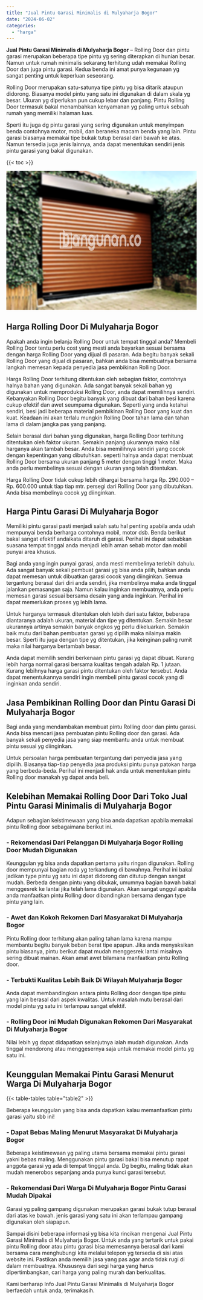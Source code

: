 ```yaml
---
title: "Jual Pintu Garasi Minimalis di Mulyaharja Bogor"
date: "2024-06-02"
categories: 
  - "harga"
---
```


**Jual Pintu Garasi Minimalis di Mulyaharja Bogor** – Rolling Door dan pintu garasi merupakan beberapa tipe pintu yg sering diterapkan di hunian besar. Namun untuk rumah minimalis sekarang terhitung udah memakai Rolling Door dan juga pintu garasi. Kedua benda ini amat punya kegunaan yg sangat penting untuk keperluan seseorang.

Rolling Door merupakan satu-satunya tipe pintu yg bisa ditarik ataupun didorong. Biasanya model pintu yang satu ini digunakan di dalam skala yg besar. Ukuran yg diperlukan pun cukup lebar dan panjang. Pintu Rolling Door termasuk bakal menambahkan kenyamanan yg paling untuk sebuah rumah yang memiliki halaman luas.

Sperti itu juga dg pintu garasi yang sering digunakan untuk menyimpan benda contohnya motor, mobil, dan beraneka macam benda yang lain. Pintu garasi biasanya memakai tipe bukak tutup berasal dari bawah ke atas. Namun tersedia juga jenis lainnya, anda dapat menentukan sendiri jenis pintu garasi yang bakal digunakan.

{{< toc >}}

![Jual Pintu Garasi Minimalis di Mulyaharja Bogor](/images/pintu-garasi-55.png)

## Harga Rolling Door Di Mulyaharja Bogor

Apakah anda ingin belanja Rolling Door untuk tempat tinggal anda? Membeli Rolling Door tentu perlu cost yang mesti anda bayarkan sesuai bersama dengan harga Rolling Door yang dijual di pasaran. Ada begitu banyak sekali Rolling Door yang dijual di pasaran, bahkan anda bisa membuatnya bersama langkah memesan kepada penyedia jasa pembikinan Rolling Door.

Harga Rolling Door terhitung ditentukan oleh sebagian faktor, contohnya halnya bahan yang digunakan. Ada sangat banyak sekali bahan yg digunakan untuk memproduksi Rolling Door, anda dapat memilihnya sendiri. Kebanyakan Rolling Door begitu banyak yang dibuat dari bahan besi karena cukup efektif dan awet seumpama digunakan. Seperti yang anda ketahui sendiri, besi jadi beberapa material pembikinan Rolling Door yang kuat dan kuat. Keadaan ini akan terlalu mungkin Rolling Door tahan lama dan tahan lama di dalam jangka pas yang panjang.

Selain berasal dari bahan yang digunakan, harga Rolling Door terhitung ditentukan oleh faktor ukuran. Semakin panjang ukurannya maka nilai harganya akan tambah besar. Anda bisa memilihnya sendiri yang cocok dengan kepentingan yang dibutuhkan. seperti halnya anda dapat membuat Rolling Door bersama ukuran panjang 5 meter dengan tinggi 1 meter. Maka anda perlu membelinya sesuai dengan ukuran yang telah ditentukan.

Harga Rolling Door tidak cukup lebih dihargai bersama harga Rp. 290.000 – Rp. 600.000 untuk tiap tiap mtr. persegi dari Rolling Door yang dibutuhkan. Anda bisa membelinya cocok yg diinginkan.

## Harga Pintu Garasi Di Mulyaharja Bogor

Memiliki pintu garasi pasti menjadi salah satu hal penting apabila anda udah mempunyai benda berharga contohnya mobil, motor dsb. Benda berikut bakal sangat efektif andaikata ditaruh di garasi. Perihal ini dapat sebabkan suasana tempat tinggal anda menjadi lebih aman sebab motor dan mobil punyai area khusus.

Bagi anda yang ingin punyai garasi, anda mesti membelinya terlebih dahulu. Ada sangat banyak sekali pembuat garasi yg bisa anda pilih, bahkan anda dapat memesan untuk dibuatkan garasi cocok yang diinginkan. Semua tergantung berasal dari diri anda sendiri, jika membelinya maka anda tinggal jalankan pemasangan saja. Namun kalau inginkan membuatnya, anda perlu memesan garasi sesuai bersama desain yang anda inginkan. Perihal ini dapat memerlukan proses yg lebih lama.

Untuk harganya termasuk ditentukan oleh lebih dari satu faktor, beberapa diantaranya adalah ukuran, material dan tipe yg ditentukan. Semakin besar ukurannya artinya semakin banyak ongkos yg perlu dikeluarkan. Semakin baik mutu dari bahan pembuatan garasi yg dipilih maka nilainya makin besar. Sperti itu juga dengan tipe yg ditentukan, jika keinginan paling rumit maka nilai harganya bertambah besar.

Anda dapat memilih sendiri berkenaan pintu garasi yg dapat dibuat. Kurang lebih harga normal garasi bersama kualitas tengah adalah Rp. 1 jutaan. Kurang lebihnya harga garasi pintu ditentukan oleh faktor tersebut. Anda dapat menentukannya sendiri ingin membeli pintu garasi cocok yang di inginkan anda sendiri.

## Jasa Pembikinan Rolling Door dan Pintu Garasi Di Mulyaharja Bogor

Bagi anda yang mendambakan membuat pintu Rolling door dan pintu garasi. Anda bisa mencari jasa pembuatan pintu Rolling door dan garasi. Ada banyak sekali penyedia jasa yang siap membantu anda untuk membuat pintu sesuai yg diinginkan.

Untuk persoalan harga pembuatan tergantung dari penyedia jasa yang dipilih. Biasanya tiap-tiap penyedia jasa produksi pintu punya patokan harga yang berbeda-beda. Perihal ini menjadi hak anda untuk menentukan pintu Rolling door manakah yg dapat anda beli.

## Kelebihan Memakai Rolling Door Dari Toko Jual Pintu Garasi Minimalis di Mulyaharja Bogor

Adapun sebagian keistimewaan yang bisa anda dapatkan apabila memakai pintu Rolling door sebagaimana berikut ini.

### \- Rekomendasi Dari Pelanggan Di Mulyaharja Bogor Rolling Door Mudah Digunakan

Keunggulan yg bisa anda dapatkan pertama yaitu ringan digunakan. Rolling door mempunyai bagian roda yg terkandung di bawahnya. Perihal ini bakal jadikan type pintu yg satu ini dapat didorong dan ditutup dengan sangat mudah. Berbeda dengan pintu yang dibukak, umumnya bagian bawah bakal menggesrek ke lantai jika telah lama digunakan. Akan sangat unggul apabila anda manfaatkan pintu Rolling door dibandingkan bersama dengan type pintu yang lain.

### \- Awet dan Kokoh Rekomen Dari Masyarakat Di Mulyaharja Bogor

Pintu Rolling door terhitung akan paling tahan lama karena mampu membantu begitu banyak beban berat tipe apapun. Jika anda menyaksikan pintu biasanya, pintu berikut dapat mudah menggesrek lantai misalnya sering dibuat mainan. Akan amat awet bilamana manfaatkan pintu Rolling door.

### \- Terbukti Kualitas Lebih Baik Di Wilayah Mulyaharja Bogor

Anda dapat membandingkan antara pintu Rolling door dengan tipe pintu yang lain berasal dari aspek kwalitas. Untuk masalah mutu berasal dari model pintu yg satu ini terlampau sangat efektif.

### \- Rolling Door ini Mudah Digunakan Rekomen Dari Masyarakat Di Mulyaharja Bogor

Nilai lebih yg dapat didapatkan selanjutnya ialah mudah digunakan. Anda tinggal mendorong atau menggesernya saja untuk memakai model pintu yg satu ini.

## Keunggulan Memakai Pintu Garasi Menurut Warga Di Mulyaharja Bogor

{{< table-tables table="table2" >}}

Beberapa keunggulan yang bisa anda dapatkan kalau memanfaatkan pintu garasi yaitu sbb ini!

### \- Dapat Bebas Maling Menurut Masyarakat Di Mulyaharja Bogor

Beberapa keistimewaan yg paling utama bersama memakai pintu garasi yakni bebas maling. Menggunakan pintu garasi bakal bisa menutup rapat anggota garasi yg ada di tempat tinggal anda. Dg begitu, maling tidak akan mudah menerobos sepanjang anda punya kunci garasi tersebut.

### \- Rekomendasi Dari Warga Di Mulyaharja Bogor Pintu Garasi Mudah Dipakai

Garasi yg paling gampang digunakan merupakan garasi bukak tutup berasal dari atas ke bawah. jenis garasi yang satu ini akan terlampau gampang digunakan oleh siapapun.

Sampai disini beberapa informasi yg bisa kita rincikan mengenai Jual Pintu Garasi Minimalis di Mulyaharja Bogor. Untuk anda yang tertarik untuk pakai pintu Rolling door atau pintu garasi bisa memesannya berasal dari kami bersama cara menghubungi kita melalui telepon yg tersedia di sisi atas website ini. Pastikan anda memilih jasa yang pas agar anda tidak rugi di dalam membuatnya. Khususnya dari segi harga yang harus dipertimbangkan, cari harga yang paling murah dan berkualitas.

Kami berharap Info Jual Pintu Garasi Minimalis di Mulyaharja Bogor berfaedah untuk anda, terimakasih.
